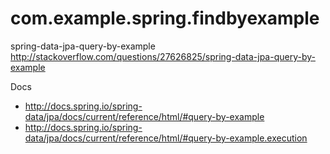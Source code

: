 # com.example.spring.findbyexample
spring-data-jpa-query-by-example http://stackoverflow.com/questions/27626825/spring-data-jpa-query-by-example

Docs

- http://docs.spring.io/spring-data/jpa/docs/current/reference/html/#query-by-example
- http://docs.spring.io/spring-data/jpa/docs/current/reference/html/#query-by-example.execution

